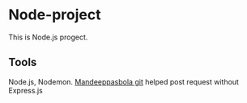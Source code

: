 # Node-project

This is Node.js progect.

## Tools
Node.js, Nodemon.
[Mandeeppasbola git](https://github.com/mandeeppasbola/parse-post-request-in-NodeJS-without-using-expressJS/blob/main/server.js) helped post request without Express.js
